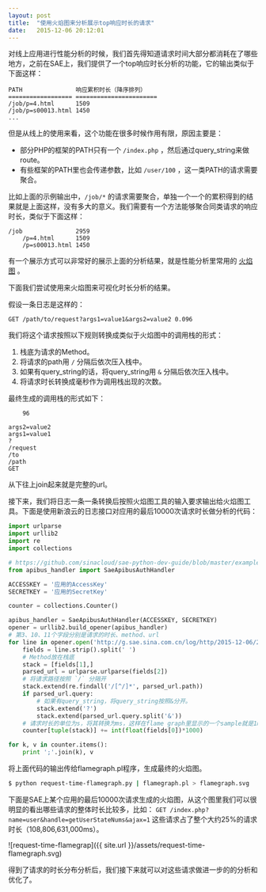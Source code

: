 ```yaml
---
layout: post
title:  "使用火焰图来分析展示top响应时长的请求"
date:   2015-12-06 20:12:01
---
```


对线上应用进行性能分析的时候，我们首先得知道请求时间大部分都消耗在了哪些地方，之前在SAE上，我们提供了一个top响应时长分析的功能，它的输出类似于下面这样：

```
PATH               响应累积时长（降序排列）
================== =======================
/job/p=4.html      1509
/job/p=s00013.html 1450
...
```

但是从线上的使用来看，这个功能在很多时候作用有限，原因主要是：

- 部分PHP的框架的PATH只有一个 `/index.php` ，然后通过query_string来做route。
- 有些框架的PATH里也会传递参数，比如 `/user/100` ，这一类PATH的请求需要聚合。

比如上面的示例输出中，``/job/*`` 的请求需要聚合，单独一个一个的累积得到的结果就是上面这样，没有多大的意义。我们需要有一个方法能够聚合同类请求的响应时长，类似于下面这样：

```
/job               2959
    /p=4.html      1509
    /p=s00013.html 1450
```

有一个展示方式可以非常好的展示上面的分析结果，就是性能分析里常用的 [火焰图](https://github.com/brendangregg/FlameGraph) 。

下面我们尝试使用来火焰图来可视化时长分析的结果。

假设一条日志是这样的：

```
GET /path/to/request?args1=value1&args2=value2 0.096
```

我们将这个请求按照以下规则转换成类似于火焰图中的调用栈的形式：

1. 栈底为请求的Method。
2. 将请求的path用 ``/`` 分隔后依次压入栈中。
3. 如果有query_string的话，将query_string用 ``&`` 分隔后依次压入栈中。
4. 将请求时长转换成毫秒作为调用栈出现的次数。

最终生成的调用栈的形式如下：

```
    96

args2=value2
args1=value1
?
/request
/to
/path
GET
```

从下往上join起来就是完整的url。

接下来，我们将日志一条一条转换后按照火焰图工具的输入要求输出给火焰图工具。下面是使用新浪云的日志接口对应用的最后10000次请求时长做分析的代码：

```python
import urlparse
import urllib2
import re
import collections

# https://github.com/sinacloud/sae-python-dev-guide/blob/master/examples/apibus/apibus_handler.py
from apibus_handler import SaeApibusAuthHandler

ACCESSKEY = '应用的AccessKey'
SECRETKEY = '应用的SecretKey'

counter = collections.Counter()

apibus_handler = SaeApibusAuthHandler(ACCESSKEY, SECRETKEY)
opener = urllib2.build_opener(apibus_handler)
# 第3、10、11个字段分别是请求的时长、method、url
for line in opener.open('http://g.sae.sina.com.cn/log/http/2015-12-06/2-access.log?tail,0,10000|fields,%20,3,10,11').readlines():
    fields = line.strip().split(' ')
    # Method放在栈底
    stack = [fields[1],]
    parsed_url = urlparse.urlparse(fields[2])
    # 将请求路径按照 `/` 分隔开
    stack.extend(re.findall('/[^/]*', parsed_url.path))
    if parsed_url.query:
        # 如果有query_string，将query_string按照&分开。
        stack.extend('?')
        stack.extend(parsed_url.query.split('&'))
    # 请求时长的单位为s，将其转换为ms，这样在flame graph里显示的一个sample就是1ms。
    counter[tuple(stack)] += int(float(fields[0])*1000)

for k, v in counter.items():
    print ';'.join(k), v
```

将上面代码的输出传给flamegraph.pl程序，生成最终的火焰图。

```sh
$ python request-time-flamegraph.py | flamegraph.pl > flamegraph.svg
```

下面是SAE上某个应用的最后10000次请求生成的火焰图，从这个图里我们可以很明显的看出哪些请求的整体时长比较多，比如： ``GET /index.php?name=user&handle=getUserStateNums&ajax=1`` 这些请求占了整个大约25%的请求时长（108,806,631,000ms）。

![request-time-flamegrap]({{ site.url }}/assets/request-time-flamegraph.svg)

得到了请求的时长分布分析后，我们接下来就可以对这些请求做进一步的的分析和优化了。
